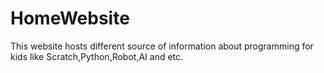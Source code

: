 # HomeWebsite
This website hosts different source of information about programming for kids like Scratch,Python,Robot,AI and etc.
